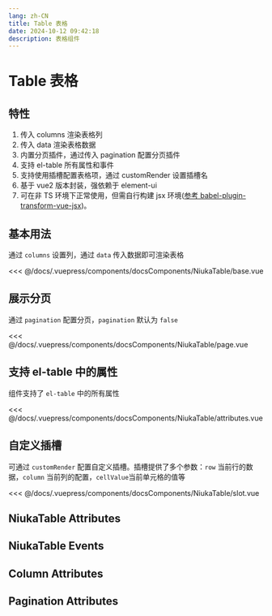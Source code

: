 ```yaml
---
lang: zh-CN
title: Table 表格
date: 2024-10-12 09:42:18
description: 表格组件
---
```


# Table 表格

## 特性

1. 传入 columns 渲染表格列
2. 传入 data 渲染表格数据
3. 内置分页插件，通过传入 pagination 配置分页插件
4. 支持 el-table 所有属性和事件
5. 支持使用插槽配置表格项，通过 customRender 设置插槽名
6. 基于 vue2 版本封装，强依赖于 element-ui
7. 可在非 TS 环境下正常使用，但需自行构建 jsx 环境([参考 babel-plugin-transform-vue-jsx](https://github.com/vuejs/babel-plugin-transform-vue-jsx))。

## 基本用法

通过 `columns` 设置列，通过 `data` 传入数据即可渲染表格

<preview-components>
  <niuka-table-base slot="component"></niuka-table-base>
  <<< @/docs/.vuepress/components/docsComponents/NiukaTable/base.vue
</preview-components>

## 展示分页

通过 `pagination` 配置分页，`pagination` 默认为 `false`

<preview-components>
  <niuka-table-page slot="component"></niuka-table-page>
  <<< @/docs/.vuepress/components/docsComponents/NiukaTable/page.vue
</preview-components>

## 支持 el-table 中的属性

组件支持了 `el-table` 中的所有属性

<preview-components>
  <niuka-table-attributes slot="component"></niuka-table-attributes>
  <<< @/docs/.vuepress/components/docsComponents/NiukaTable/attributes.vue
</preview-components>

## 自定义插槽

可通过 `customRender` 配置自定义插槽。插槽提供了多个参数：`row` 当前行的数据，`column` 当前列的配置，`cellValue`当前单元格的值等

<preview-components>
  <niuka-table-slot slot="component"></niuka-table-slot>
  <<< @/docs/.vuepress/components/docsComponents/NiukaTable/slot.vue
</preview-components>

## NiukaTable Attributes

<attribute-table :data="niukaTableAttributes"></attribute-table>

## NiukaTable Events

<attribute-table :data="niukaTableEvents" type="event"></attribute-table>

## Column Attributes

<attribute-table :data="columnAttributes"></attribute-table>

## Pagination Attributes

<attribute-table :data="paginationAttributes"></attribute-table>

<script>
  export default {
    data() {
      return {
        niukaTableAttributes: [
          { name: 'data', dec: '表格数据', type: 'array' },
          { name: 'columns', dec: '表格列的配置项', type: 'link:Column[]:#column-attributes' },
          { name: 'pagination', dec: '分页配置', type: 'link:Pagination:#pagination-attributes' },
          { name: 'total', dec: '列表数据总数', type: 'number' },
          { name: '...', dec: '其他 el-table 属性，参考 element 文档', type: 'link:table-attributes:https://element.eleme.cn/#/zh-CN/component/table#table-attributes' }
        ],
        niukaTableEvents: [
          { name: 'page-change', dec: '分页发生变化', type: 'Function:({pageSize: number, currentPage: number}) => void' },
          { name: '...', dec: '其他 el-table 事件，参考 element 文档', type: 'link:table-events:https://element.eleme.cn/#/zh-CN/component/table#table-events' }
        ],
        columnAttributes: [
          { name: 'type', dec: '对应列的类型', type: 'enum:selection|index|expand' },
          { name: 'label', dec: '显示的标题', type: 'string' },
          { name: 'prop', dec: '对应列内容的字段名', type: 'string' },
          { name: 'width', dec: '对应列的宽度', type: 'string | number' },
          { name: 'hidden', dec: '是否隐藏列', type: 'boolean', default: 'false' },
          { name: 'fixed', dec: '列是否固定在左侧或者右侧，true 表示固定在左侧', type: 'enum:true|left|right' },
          { name: 'align', dec: '对齐方式', type: 'enum:center|left|right', default: 'center' },
          { name: 'customRender', dec: '自定义渲染插槽名', type: 'string' },
          { name: 'scopedSlots', dec: '定义插槽', type: '{customRender: string}' },
          { name: '...', dec: '其他 Table-column 属性，参考 element 文档', type: 'link:table-column-attributes:https://element.eleme.cn/#/zh-CN/component/table#table-column-attributes' }
        ],
        paginationAttributes: [
          { name: 'currentPage', dec: '当前页码', type: 'number', default: 1 },
          { name: 'pageSize', dec: '每页显示条目个数', type: 'number', default: 10 },
          { name: 'pageSizes', dec: '每页显示个数选择器的选项设置', type: 'number[]', default: '[10, 20, 30, 50]' },
          { name: 'layout', dec: '组件布局，子组件名用逗号分隔', type: 'string', default: 'prev, pager, next, sizes, total' },
          { name: 'background', dec: '是否为分页按钮添加背景色', type: 'boolean', default: true },
        ]
      }
    }
  }
</script>
